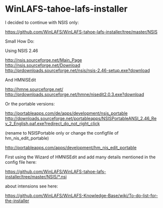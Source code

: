 # WinLAFS-tahoe-lafs-installer

I decided to continue with NSIS only:

https://github.com/WinLAFS/WinLAFS-tahoe-lafs-installer/tree/master/NSIS


Small How Do:


Using NSIS 2.46 

http://nsis.sourceforge.net/Main_Page
http://nsis.sourceforge.net/Download
http://prdownloads.sourceforge.net/nsis/nsis-2.46-setup.exe?download


And HMNISEdit

http://hmne.sourceforge.net/
http://prdownloads.sourceforge.net/hmne/nisedit2.0.3.exe?download


Or the portable versions:

http://portableapps.com/de/apps/development/nsis_portable
http://downloads.sourceforge.net/portableapps/NSISPortableANSI_2.46_Rev_2_English.paf.exe?redirect_do_not_right_click

(rename to NSISPortable only or change the configfile of hm_nis_edit_portable)

http://portableapps.com/apps/development/hm_nis_edit_portable

First using the Wizard of HMNISEdit and add many details mentioned in the config file here:

https://github.com/WinLAFS/WinLAFS-tahoe-lafs-installer/tree/master/NSIS/*.nsi


about intensions see here:

https://github.com/WinLAFS/WinLAFS-Knowledge-Base/wiki/To-do-list-for-the-installer

